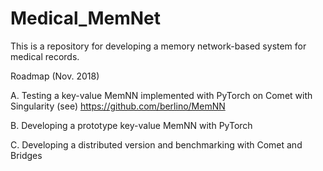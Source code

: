 # Medical_MemNet
This is a repository for developing a memory network-based system for medical records.

Roadmap (Nov. 2018)

A. Testing a key-value MemNN implemented with PyTorch on Comet with Singularity
   (see)  https://github.com/berlino/MemNN
   
B. Developing a prototype key-value MemNN with PyTorch

C. Developing a distributed version and benchmarking with Comet and Bridges


